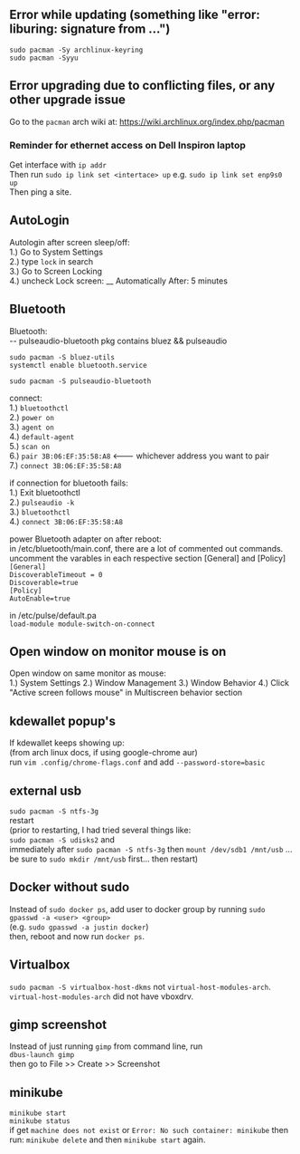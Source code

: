 ## Error while updating (something like "error: liburing: signature from ...")
`sudo pacman -Sy archlinux-keyring`</br>
`sudo pacman -Syyu`

## Error upgrading due to conflicting files, or any other upgrade issue
Go to the `pacman` arch wiki at:
https://wiki.archlinux.org/index.php/pacman

### Reminder for ethernet access on Dell Inspiron laptop
Get interface with `ip addr`<br />
Then run `sudo ip link set <intertace> up` e.g. `sudo ip link set enp9s0 up`<br />
Then ping a site.

## AutoLogin
Autologin after screen sleep/off: <br />
1.) Go to System Settings <br />
2.) type `lock` in search <br />
3.) Go to Screen Locking <br />
4.) uncheck Lock screen: \_\_ Automatically After: 5 minutes <br />
## Bluetooth
Bluetooth: <br />
-- pulseaudio-bluetooth pkg contains bluez && pulseaudio

`sudo pacman -S bluez-utils` <br />
`systemctl enable bluetooth.service` <br />

`sudo pacman -S pulseaudio-bluetooth` <br />

connect: <br />
1.) `bluetoothctl` <br />
2.) `power on` <br />
3.) `agent on` <br />
4.) `default-agent` <br />
5.) `scan on` <br />
6.) `pair 3B:06:EF:35:58:A8` <--- whichever address you want to pair <br />
7.) `connect 3B:06:EF:35:58:A8` <br />

if connection for bluetooth fails: <br />
1.) Exit bluetoothctl <br />
2.) `pulseaudio -k` <br />
3.) `bluetoothctl` <br />
4.) `connect 3B:06:EF:35:58:A8` <br />

power Bluetooth adapter on after reboot: <br />
in /etc/bluetooth/main.conf, there are a lot of commented out commands. <br />
uncomment the varables in each respective section [General] and [Policy] <br />
`[General]` <br />
`DiscoverableTimeout = 0` <br />
`Discoverable=true` <br />
`[Policy]` <br />
`AutoEnable=true` <br />

in /etc/pulse/default.pa <br />
`load-module module-switch-on-connect` <br />
## Open window on monitor mouse is on
Open window on same monitor as mouse:<br />
1.) System Settings
2.) Window Management
3.) Window Behavior
4.) Click "Active screen follows mouse" in Multiscreen behavior section
## kdewallet popup's
If kdewallet keeps showing up:<br />
(from arch linux docs, if using google-chrome aur)<br />
run `vim .config/chrome-flags.conf` and add `--password-store=basic`
## external usb
`sudo pacman -S ntfs-3g`<br />
restart <br />
(prior to restarting, I had tried several things like: <br />
`sudo pacman -S udisks2` and <br />
immediately after `sudo pacman -S ntfs-3g` then `mount /dev/sdb1 /mnt/usb` ... be sure to `sudo mkdir /mnt/usb` first... then restart)
## Docker without sudo
Instead of `sudo docker ps`, add user to docker group by running `sudo gpasswd -a <user> <group>`<br />
(e.g. `sudo gpasswd -a justin docker`)<br />
then, reboot and now run `docker ps`.
## Virtualbox
`sudo pacman -S virtualbox-host-dkms` not `virtual-host-modules-arch`. `virtual-host-modules-arch` did not have vboxdrv.
## gimp screenshot
Instead of just running `gimp` from command line, run<br />`dbus-launch gimp`<br />
then go to File >> Create >> Screenshot
## minikube
`minikube start`<br />
`minikube status`<br />
if get `machine does not exist` or `Error: No such container: minikube` then run: `minikube delete` and then `minikube start` again.

